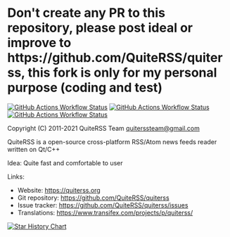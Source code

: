 <h1> Don't create any PR to this repository, please post ideal or improve to  https://github.com/QuiteRSS/quiterss, this fork is only for my personal purpose (coding and test)
</h1>


[![GitHub Actions Workflow Status](https://img.shields.io/github/actions/workflow/status/ChiaYen-Kan/quiterss/qmake-build.yml?style=flat-square&label=QMake)](https://github.com/ChiaYen-Kan/quiterss/actions/workflows/build.yml)
[![GitHub Actions Workflow Status](https://img.shields.io/github/actions/workflow/status/ChiaYen-Kan/quiterss/cmake-build.yml?style=flat-square&label=CMake)](https://github.com/ChiaYen-Kan/quiterss/actions/workflows/cmake-build.yml)
[![GitHub Actions Workflow Status](https://img.shields.io/github/actions/workflow/status/ChiaYen-Kan/quiterss/update-certificate.yml?style=flat-square&label=Update%20certificate)](https://github.com/ChiaYen-Kan/quiterss/actions/workflows/update-certificate.yml)


Copyright (C) 2011-2021 QuiteRSS Team <quiterssteam@gmail.com>

QuiteRSS is a open-source cross-platform RSS/Atom news feeds reader written on Qt/C++

Idea: Quite fast and comfortable to user

Links:
* Website: https://quiterss.org
* Git repository: https://github.com/QuiteRSS/quiterss
* Issue tracker: https://github.com/QuiteRSS/quiterss/issues
* Translations: https://www.transifex.com/projects/p/quiterss/

[![Star History Chart](https://api.star-history.com/svg?repos=ChiaYen-Kan/quiterss&type=Date)](https://star-history.com/#ChiaYen-Kan/quiterss&Date)
